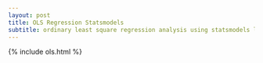 ```yaml
---
layout: post
title: OLS Regression Statsmodels
subtitle: ordinary least square regression analysis using statsmodels library
---
```



{% include ols.html %}

<script type="text/javascript" src="ols.html"></script>
